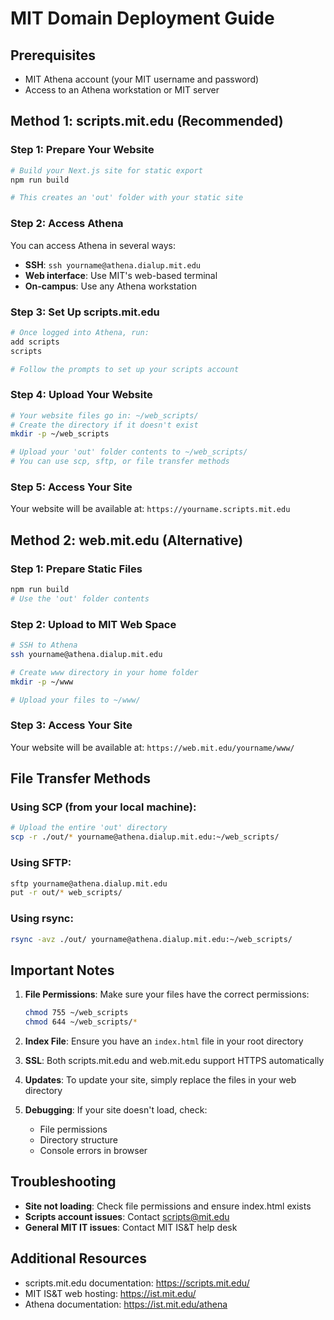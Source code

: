 # MIT Domain Deployment Guide

## Prerequisites
- MIT Athena account (your MIT username and password)
- Access to an Athena workstation or MIT server

## Method 1: scripts.mit.edu (Recommended)

### Step 1: Prepare Your Website
```bash
# Build your Next.js site for static export
npm run build

# This creates an 'out' folder with your static site
```

### Step 2: Access Athena
You can access Athena in several ways:
- **SSH**: `ssh yourname@athena.dialup.mit.edu`
- **Web interface**: Use MIT's web-based terminal
- **On-campus**: Use any Athena workstation

### Step 3: Set Up scripts.mit.edu
```bash
# Once logged into Athena, run:
add scripts
scripts

# Follow the prompts to set up your scripts account
```

### Step 4: Upload Your Website
```bash
# Your website files go in: ~/web_scripts/
# Create the directory if it doesn't exist
mkdir -p ~/web_scripts

# Upload your 'out' folder contents to ~/web_scripts/
# You can use scp, sftp, or file transfer methods
```

### Step 5: Access Your Site
Your website will be available at: `https://yourname.scripts.mit.edu`

## Method 2: web.mit.edu (Alternative)

### Step 1: Prepare Static Files
```bash
npm run build
# Use the 'out' folder contents
```

### Step 2: Upload to MIT Web Space
```bash
# SSH to Athena
ssh yourname@athena.dialup.mit.edu

# Create www directory in your home folder
mkdir -p ~/www

# Upload your files to ~/www/
```

### Step 3: Access Your Site
Your website will be available at: `https://web.mit.edu/yourname/www/`

## File Transfer Methods

### Using SCP (from your local machine):
```bash
# Upload the entire 'out' directory
scp -r ./out/* yourname@athena.dialup.mit.edu:~/web_scripts/
```

### Using SFTP:
```bash
sftp yourname@athena.dialup.mit.edu
put -r out/* web_scripts/
```

### Using rsync:
```bash
rsync -avz ./out/ yourname@athena.dialup.mit.edu:~/web_scripts/
```

## Important Notes

1. **File Permissions**: Make sure your files have the correct permissions:
   ```bash
   chmod 755 ~/web_scripts
   chmod 644 ~/web_scripts/*
   ```

2. **Index File**: Ensure you have an `index.html` file in your root directory

3. **SSL**: Both scripts.mit.edu and web.mit.edu support HTTPS automatically

4. **Updates**: To update your site, simply replace the files in your web directory

5. **Debugging**: If your site doesn't load, check:
   - File permissions
   - Directory structure
   - Console errors in browser

## Troubleshooting

- **Site not loading**: Check file permissions and ensure index.html exists
- **Scripts account issues**: Contact scripts@mit.edu
- **General MIT IT issues**: Contact MIT IS&T help desk

## Additional Resources
- scripts.mit.edu documentation: https://scripts.mit.edu/
- MIT IS&T web hosting: https://ist.mit.edu/
- Athena documentation: https://ist.mit.edu/athena
